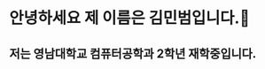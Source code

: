 # 안녕하세요 제 이름은 김민범입니다.👋
## 저는 영남대학교 컴퓨터공학과 2학년 재학중입니다.
<!--
**minbeom77/minbeom77** is a ✨ _special_ ✨ repository because its `README.md` (this file) appears on your GitHub profile.

Here are some ideas to get you started:

- 🔭 I’m currently working on ...
- 🌱 I’m currently learning ...
- 👯 I’m looking to collaborate on ...
- 🤔 I’m looking for help with ...
- 💬 Ask me about ...
- 📫 How to reach me: ...
- 😄 Pronouns: ...
- ⚡ Fun fact: ...
-->
